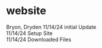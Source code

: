 # website
Bryon, Dryden
11/14/24 initial Update
<br> 
11/14/24 Setup Site <br>
11/14/24 Downloaded Files <br>